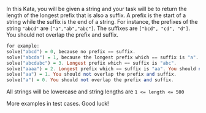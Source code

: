 In this Kata, you will be given a string and your task will be to return the length of the longest prefix that is also a suffix. A prefix is the start of a string while the suffix is the end of a string.  For instance, the prefixes of the string `"abcd"` are `["a","ab","abc"]`. The suffixes are `["bcd", "cd", "d"]`. You should not overlap the prefix and suffix.

```Haskell
for example:
solve("abcd") = 0, because no prefix == suffix. 
solve("abcda") = 1, because the longest prefix which == suffix is "a".
solve("abcdabc") = 3. Longest prefix which == suffix is "abc".
solve("aaaa") = 2. Longest prefix which == suffix is "aa". You should not overlap the prefix and suffix
solve("aa") = 1. You should not overlap the prefix and suffix.
solve("a") = 0. You should not overlap the prefix and suffix.
```

All strings will be lowercase and string lengths are `1 <= length <= 500`

More examples in test cases. Good luck!